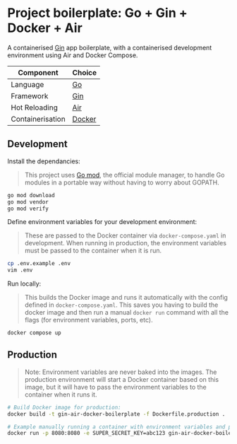 # Project boilerplate: Go + Gin + Docker + Air
A containerised [Gin](https://github.com/gin-gonic/gin) app boilerplate, with a containerised development environment using Air and Docker Compose.

| Component         | Choice                                   |
| ----------------- | ---------------------------------------- |
| Language          | [Go](https://go.dev/)                    |
| Framework         | [Gin](https://github.com/gin-gonic/gin)  |
| Hot Reloading     | [Air](https://github.com/cosmtrek/air)   |
| Containerisation  | [Docker](https://www.docker.com/)        |

## Development

Install the dependancies:

> This project uses [Go mod](https://blog.golang.org/using-go-modules), the official module manager, to handle Go modules in a portable way without having to worry about GOPATH.

```bash
go mod download
go mod vendor
go mod verify
```

Define environment variables for your development environment:

> These are passed to the Docker container via `docker-compose.yaml` in development. When running in production, the environment variables must be passed to the container when it is run.

```bash
cp .env.example .env
vim .env
```

Run locally:

> This builds the Docker image and runs it automatically with the config defined in `docker-compose.yaml`. This saves you having to build the docker image and then run a manual `docker run` command with all the flags (for environment variables, ports, etc).

```bash
docker compose up
```

## Production

> Note: Environment variables are never baked into the images. The production environment will start a Docker container based on this image, but it will have to pass the environment variables to the container when it runs it.

```bash
# Build Docker image for production:
docker build -t gin-air-docker-boilerplate -f Dockerfile.production .

# Example manually running a container with environment variables and ports defined:
docker run -p 8080:8080 -e SUPER_SECRET_KEY=abc123 gin-air-docker-boilerplate
```
